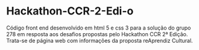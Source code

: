 # Hackathon-CCR-2-Edi-o
Código front end desenvolvido em html 5 e css 3 para a solução do grupo 278 em resposta aos desafios propostas pelo Hackathon CCR 2ª Edição. Trata-se de página web com informações da proposta reAprendiz Cultural.
